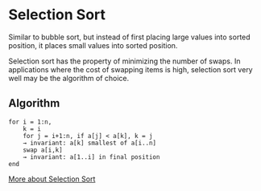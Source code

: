 # Selection Sort

Similar to bubble sort, but instead of first placing large values into sorted position, it places small values into sorted position.

Selection sort has the property of minimizing the number of swaps. In applications where the cost of swapping items is high, selection sort very well may be the algorithm of choice.

## Algorithm

```
for i = 1:n,
    k = i
    for j = i+1:n, if a[j] < a[k], k = j
    → invariant: a[k] smallest of a[i..n]
    swap a[i,k]
    → invariant: a[1..i] in final position
end
```

[More about Selection Sort](https://www.toptal.com/developers/sorting-algorithms/selection-sort)